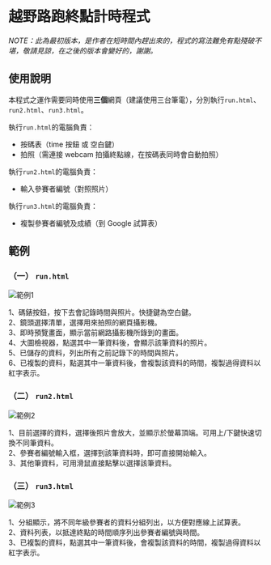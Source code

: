 # 越野路跑終點計時程式


*NOTE：此為最初版本，是作者在短時間內趕出來的，程式的寫法難免有點殘破不堪，敬請見諒，在之後的版本會變好的，謝謝。*

## 使用說明

本程式之運作需要同時使用**三個**網頁（建議使用三台筆電），分別執行`run.html`、`run2.html`、`run3.html`。

執行`run.html`的電腦負責：
* 按碼表（time 按鈕 或 空白鍵）
* 拍照（需連接 webcam 拍攝終點線，在按碼表同時會自動拍照）

執行`run2.html`的電腦負責：
* 輸入參賽者編號（對照照片）

執行`run3.html`的電腦負責：
* 複製參賽者編號及成績（到 Google 試算表）

## 範例

### （一） `run.html`
![範例1](https://github.com/gc-octopis/RunStopWatch/assets/104313407/ab6b6c1e-c3b8-4d58-a1e6-cd33d29a100e)

1、碼錶按鈕，按下去會記錄時間與照片。快捷鍵為空白鍵。  
2、鏡頭選擇清單，選擇用來拍照的網頁攝影機。  
3、即時預覽畫面，顯示當前網路攝影機所錄到的畫面。  
4、大圖檢視器，點選其中一筆資料後，會顯示該筆資料的照片。  
5、已儲存的資料，列出所有之前記錄下的時間與照片。  
6、已複製的資料，點選其中一筆資料後，會複製該資料的時間，複製過得資料以紅字表示。


### （二） `run2.html`
![範例2](https://github.com/gc-octopis/RunStopWatch/assets/104313407/5295de46-de86-46bc-b365-24cdad74d631)

1、目前選擇的資料，選擇後照片會放大，並顯示於螢幕頂端。可用上/下鍵快速切換不同筆資料。  
2、參賽者編號輸入框，選擇到該筆資料時，即可直接開始輸入。  
3、其他筆資料，可用滑鼠直接點擊以選擇該筆資料。  


### （三） `run3.html`
![範例3](https://github.com/gc-octopis/RunStopWatch/assets/104313407/e68e62bc-2355-4ff0-a316-eac1b8820d9e)

1、分組顯示，將不同年級參賽者的資料分組列出，以方便對應線上試算表。  
2、資料列表，以抵達終點的時間順序列出參賽者編號與時間。  
3、已複製的資料，點選其中一筆資料後，會複製該資料的時間，複製過得資料以紅字表示。  


